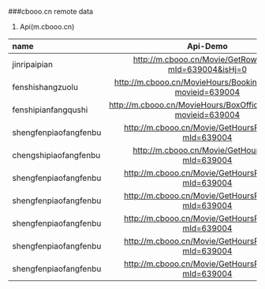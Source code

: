 ###cbooo.cn remote data

1. Api(m.cbooo.cn)

| name | Api-Demo | params | data|
|:-------------|:-------------:|:-------------:|-----------:|
| jinripaipian | http://m.cbooo.cn/Movie/GetRowPiece?mId=639004&isHj=0 | {mId:639004,isHj:0} | null |
| fenshishangzuolu | http://m.cbooo.cn/MovieHours/BookingRateJson?movieid=639004 | {movieid:639004} | null |
| fenshipianfangqushi | http://m.cbooo.cn/MovieHours/BoxOfficeTrendJson?movieid=639004 | {movieid:639004} | null |
| shengfenpiaofangfenbu | http://m.cbooo.cn/Movie/GetHoursProvince?mId=639004 | {mId:639004} | null |
| chengshipiaofangfenbu | http://m.cbooo.cn/Movie/GetHoursCity?mId=639004 | {mId:639004} | null |
| shengfenpiaofangfenbu | http://m.cbooo.cn/Movie/GetHoursProvince?mId=639004 | {mId:639004} | null |
| shengfenpiaofangfenbu | http://m.cbooo.cn/Movie/GetHoursProvince?mId=639004 | {mId:639004} | null |
| shengfenpiaofangfenbu | http://m.cbooo.cn/Movie/GetHoursProvince?mId=639004 | {mId:639004} | null |
| shengfenpiaofangfenbu | http://m.cbooo.cn/Movie/GetHoursProvince?mId=639004 | {mId:639004} | null |
| shengfenpiaofangfenbu | http://m.cbooo.cn/Movie/GetHoursProvince?mId=639004 | {mId:639004} | null |